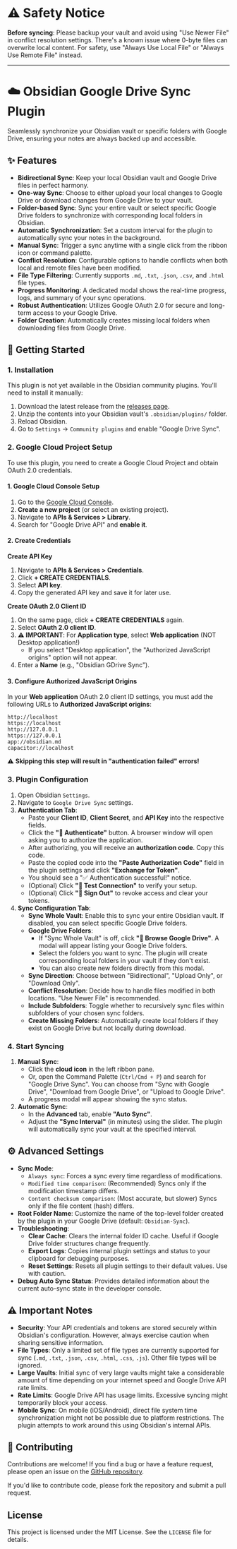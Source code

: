 # ⚠️ Safety Notice

**Before syncing**: Please backup your vault and avoid using "Use Newer File" in conflict resolution settings. There's a known issue where 0-byte files can overwrite local content. For safety, use "Always Use Local File" or "Always Use Remote File" instead.

---

# ☁️ Obsidian Google Drive Sync Plugin

Seamlessly synchronize your Obsidian vault or specific folders with Google Drive, ensuring your notes are always backed up and accessible.

## ✨ Features

* **Bidirectional Sync**: Keep your local Obsidian vault and Google Drive files in perfect harmony.
* **One-way Sync**: Choose to either upload your local changes to Google Drive or download changes from Google Drive to your vault.
* **Folder-based Sync**: Sync your entire vault or select specific Google Drive folders to synchronize with corresponding local folders in Obsidian.
* **Automatic Synchronization**: Set a custom interval for the plugin to automatically sync your notes in the background.
* **Manual Sync**: Trigger a sync anytime with a single click from the ribbon icon or command palette.
* **Conflict Resolution**: Configurable options to handle conflicts when both local and remote files have been modified.
* **File Type Filtering**: Currently supports `.md`, `.txt`, `.json`, `.csv`, and `.html` file types.
* **Progress Monitoring**: A dedicated modal shows the real-time progress, logs, and summary of your sync operations.
* **Robust Authentication**: Utilizes Google OAuth 2.0 for secure and long-term access to your Google Drive.
* **Folder Creation**: Automatically creates missing local folders when downloading files from Google Drive.

## 🚀 Getting Started

### 1. Installation

This plugin is not yet available in the Obsidian community plugins. You'll need to install it manually:

1.  Download the latest release from the [releases page](https://github.com/paasup/obsidian-gdrive-sync-plugin/releases).
2.  Unzip the contents into your Obsidian vault's `.obsidian/plugins/` folder.
3.  Reload Obsidian.
4.  Go to `Settings` -> `Community plugins` and enable "Google Drive Sync".

### 2. Google Cloud Project Setup

To use this plugin, you need to create a Google Cloud Project and obtain OAuth 2.0 credentials.

#### **1. Google Cloud Console Setup**
1.  Go to the [Google Cloud Console](https://console.cloud.google.com/).
2.  **Create a new project** (or select an existing project).
3.  Navigate to **APIs & Services > Library**.
4.  Search for "Google Drive API" and **enable it**.

#### **2. Create Credentials**

**Create API Key**
1.  Navigate to **APIs & Services > Credentials**.
2.  Click **+ CREATE CREDENTIALS**.
3.  Select **API key**.
4.  Copy the generated API key and save it for later use.

**Create OAuth 2.0 Client ID**
1.  On the same page, click **+ CREATE CREDENTIALS** again.
2.  Select **OAuth 2.0 client ID**.
3.  **⚠️ IMPORTANT**: For **Application type**, select **Web application** (NOT Desktop application!)
    * If you select "Desktop application", the "Authorized JavaScript origins" option will not appear.
4.  Enter a **Name** (e.g., "Obsidian GDrive Sync").

#### **3. Configure Authorized JavaScript Origins**

In your **Web application** OAuth 2.0 client ID settings, you must add the following URLs to **Authorized JavaScript origins**:

```
http://localhost
https://localhost
http://127.0.0.1
https://127.0.0.1
app://obsidian.md
capacitor://localhost
```

⚠️ **Skipping this step will result in "authentication failed" errors!**

### 3. Plugin Configuration

1.  Open Obsidian `Settings`.
2.  Navigate to `Google Drive Sync` settings.
3.  **Authentication Tab**:
    * Paste your **Client ID**, **Client Secret**, and **API Key** into the respective fields.
    * Click the **"🔗 Authenticate"** button. A browser window will open asking you to authorize the application.
    * After authorizing, you will receive an **authorization code**. Copy this code.
    * Paste the copied code into the **"Paste Authorization Code"** field in the plugin settings and click **"Exchange for Token"**.
    * You should see a "✅ Authentication successful!" notice.
    * (Optional) Click **"🧪 Test Connection"** to verify your setup.
    * (Optional) Click **"🚪 Sign Out"** to revoke access and clear your tokens.
4.  **Sync Configuration Tab**:
    * **Sync Whole Vault**: Enable this to sync your entire Obsidian vault. If disabled, you can select specific Google Drive folders.
    * **Google Drive Folders**:
        * If "Sync Whole Vault" is off, click **"📁 Browse Google Drive"**. A modal will appear listing your Google Drive folders.
        * Select the folders you want to sync. The plugin will create corresponding local folders in your vault if they don't exist.
        * You can also create new folders directly from this modal.
    * **Sync Direction**: Choose between "Bidirectional", "Upload Only", or "Download Only".
    * **Conflict Resolution**: Decide how to handle files modified in both locations. "Use Newer File" is recommended.
    * **Include Subfolders**: Toggle whether to recursively sync files within subfolders of your chosen sync folders.
    * **Create Missing Folders**: Automatically create local folders if they exist on Google Drive but not locally during download.

### 4. Start Syncing

1.  **Manual Sync**:
    * Click the **cloud icon** in the left ribbon pane.
    * Or, open the Command Palette (`Ctrl/Cmd + P`) and search for "Google Drive Sync". You can choose from "Sync with Google Drive", "Download from Google Drive", or "Upload to Google Drive".
    * A progress modal will appear showing the sync status.
2.  **Automatic Sync**:
    * In the **Advanced** tab, enable **"Auto Sync"**.
    * Adjust the **"Sync Interval"** (in minutes) using the slider. The plugin will automatically sync your vault at the specified interval.

## ⚙️ Advanced Settings

* **Sync Mode**:
    * `Always sync`: Forces a sync every time regardless of modifications.
    * `Modified time comparison`: (Recommended) Syncs only if the modification timestamp differs.
    * `Content checksum comparison`: (Most accurate, but slower) Syncs only if the file content (hash) differs.
* **Root Folder Name**: Customize the name of the top-level folder created by the plugin in your Google Drive (default: `Obsidian-Sync`).
* **Troubleshooting**:
    * **Clear Cache**: Clears the internal folder ID cache. Useful if Google Drive folder structures change frequently.
    * **Export Logs**: Copies internal plugin settings and status to your clipboard for debugging purposes.
    * **Reset Settings**: Resets all plugin settings to their default values. Use with caution.
* **Debug Auto Sync Status**: Provides detailed information about the current auto-sync state in the developer console.

## ⚠️ Important Notes

* **Security**: Your API credentials and tokens are stored securely within Obsidian's configuration. However, always exercise caution when sharing sensitive information.
* **File Types**: Only a limited set of file types are currently supported for sync (`.md`, `.txt`, `.json`, `.csv`, `.html`, `.css`, `.js`). Other file types will be ignored.
* **Large Vaults**: Initial sync of very large vaults might take a considerable amount of time depending on your internet speed and Google Drive API rate limits.
* **Rate Limits**: Google Drive API has usage limits. Excessive syncing might temporarily block your access.
* **Mobile Sync**: On mobile (iOS/Android), direct file system time synchronization might not be possible due to platform restrictions. The plugin attempts to work around this using Obsidian's internal APIs.

## 🤝 Contributing

Contributions are welcome! If you find a bug or have a feature request, please open an issue on the [GitHub repository](https://github.com/paasup/obsidian-gdrive-sync-plugin/issues).

If you'd like to contribute code, please fork the repository and submit a pull request.

## License

This project is licensed under the MIT License. See the `LICENSE` file for details.
